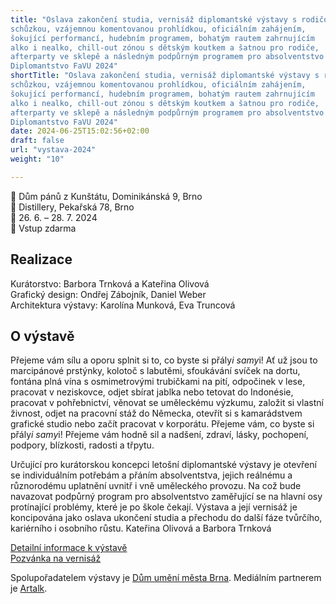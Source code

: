 ```yaml
---
title: "Oslava zakončení studia, vernisáž diplomantské výstavy s rodičovskou
schůzkou, vzájemnou komentovanou prohlídkou, oficiálním zahájením,
šokující performancí, hudebním programem, bohatým rautem zahrnujícím
alko i nealko, chill-out zónou s dětským koutkem a šatnou pro rodiče,
afterparty ve sklepě a následným podpůrným programem pro absolventstvo /
Diplomantstvo FaVU 2024"
shortTitle: "Oslava zakončení studia, vernisáž diplomantské výstavy s rodičovskou
schůzkou, vzájemnou komentovanou prohlídkou, oficiálním zahájením,
šokující performancí, hudebním programem, bohatým rautem zahrnujícím
alko i nealko, chill-out zónou s dětským koutkem a šatnou pro rodiče,
afterparty ve sklepě a následným podpůrným programem pro absolventstvo /
Diplomantstvo FaVU 2024"
date: 2024-06-25T15:02:56+02:00
draft: false
url: "vystava-2024"
weight: "10"

---
```

📍 Dům pánů z Kunštátu, Dominikánská 9, Brno  
📍 Distillery, Pekařská 78, Brno  
📅 26. 6. – 28. 7. 2024  
🎫 Vstup zdarma  

## Realizace
Kurátorstvo: Barbora Trnková a Kateřina Olivová  
Grafický design: Ondřej Zábojník, Daniel Weber  
Architektura výstavy: Karolína Munková, Eva Truncová  

## O výstavě
Přejeme vám sílu a oporu splnit si to, co byste si přály*i samy*i!
Ať už jsou to marcipánové prstýnky, kolotoč s labutěmi, sfoukávání
svíček na dortu, fontána plná vína s osmimetrovými trubičkami na pití,
odpočinek v lese, pracovat v neziskovce, odjet sbírat jablka nebo
tetovat do Indonésie, pracovat v pohřebnictví, věnovat se uměleckému
výzkumu, založit si vlastní živnost, odjet na pracovní stáž do Německa,
otevřít si s kamarádstvem grafické studio nebo začít pracovat v
korporátu.
Přejeme vám, co byste si přály*i samy*i!
Přejeme vám hodně sil a nadšení, zdraví, lásky, pochopení, podpory,
blízkosti, radosti a třpytu.

Určující pro kurátorskou koncepci letošní diplomantské výstavy je
otevření se individuálním potřebám a přáním absolventstva, jejich
reálnému a různorodému uplatnění uvnitř i vně uměleckého provozu. Na což
bude navazovat podpůrný program pro absolventstvo zaměřující se na
hlavní osy protínající problémy, které je po škole čekají. Výstava a
její vernisáž je koncipována jako oslava ukončení studia a přechodu do
další fáze tvůrčího, kariérního i osobního růstu.
Kateřina Olivová a Barbora Trnková


[Detailní informace k výstavě](https://www.favu.vut.cz/f26745/d261613)  
[Pozvánka na vernisáž](https://www.favu.vut.cz/f26745/d259562)  


Spolupořadatelem výstavy je [Dům umění města Brna](https://www.dum-umeni.cz/).
Mediálním partnerem je [Artalk](https://artalk.info).
